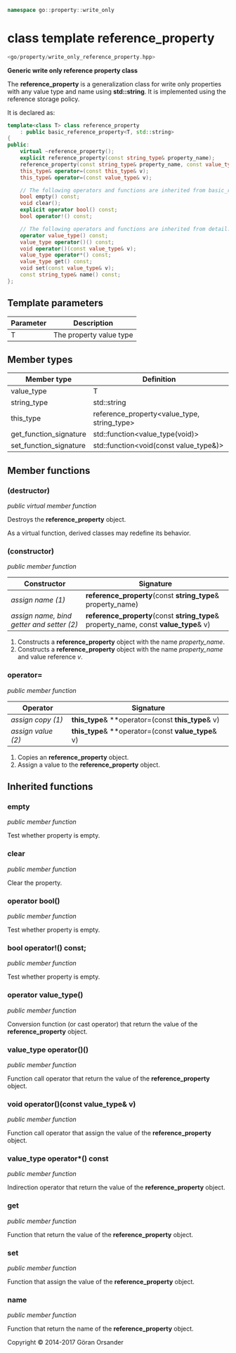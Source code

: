 ```c++
namespace go::property::write_only
```

# class template reference_property

```c++
<go/property/write_only_reference_property.hpp>
```

**Generic write only reference property class**

The **reference_property** is a generalization class for write only properties with any value type and name using **std::string**.
It is implemented using the reference storage policy.

It is declared as:

```c++
template<class T> class reference_property
    : public basic_reference_property<T, std::string>
{
public:
    virtual ~reference_property();
    explicit reference_property(const string_type& property_name);
    reference_property(const string_type& property_name, const value_type& v);
    this_type& operator=(const this_type& v);
    this_type& operator=(const value_type& v);

    // The following operators and functions are inherited from basic_reference_property<T, std::string>
    bool empty() const;
    void clear();
    explicit operator bool() const;
    bool operator!() const;

    // The following operators and functions are inherited from detail::property_base<T, policy::reference<T>, std::string>
    operator value_type() const;
    value_type operator()() const;
    void operator()(const value_type& v);
    value_type operator*() const;
    value_type get() const;
    void set(const value_type& v);
    const string_type& name() const;
};
```

## Template parameters

Parameter | Description
-|-
T | The property value type

## Member types

Member type | Definition
-|-
value_type | T
string_type | std::string
this_type | reference_property<value_type, string_type>
get_function_signature | std::function<value_type(void)>
set_function_signature | std::function<void(const value_type&)>

## Member functions

### (destructor)

*public virtual member function*

Destroys the **reference_property** object.

As a virtual function, derived classes may redefine its behavior.

### (constructor)

*public member function*

Constructor | Signature
-|-
*assign name (1)* | **reference_property**(const **string_type**& property_name)
*assign name, bind getter and setter (2)* | **reference_property**(const **string_type**& property_name, const **value_type**& v)

1. Constructs a **reference_property** object with the name *property_name*.
2. Constructs a **reference_property** object with the name *property_name* and value reference *v*.

### operator=

*public member function*

Operator | Signature
-|-
*assign copy (1)* | **this_type**& **operator=(const **this_type**& v)
*assign value (2)* | **this_type**& **operator=(const **value_type**& v)

1. Copies an **reference_property** object.
2. Assign a value to the **reference_property** object.

## Inherited functions

### empty

*public member function*

Test whether property is empty.

### clear

*public member function*

Clear the property.

### operator bool()

*public member function*

Test whether property is empty.

### bool operator!() const;

*public member function*

Test whether property is empty.

### operator value_type()

*public member function*

Conversion function (or cast operator) that return the value of the **reference_property** object.

### value_type operator()()

*public member function*

Function call operator that return the value of the **reference_property** object.

### void operator()(const value_type& v)

*public member function*

Function call operator that assign the value of the **reference_property** object.

### value_type operator*() const

*public member function*

Indirection operator that return the value of the **reference_property** object.

### get

*public member function*

Function that return the value of the **reference_property** object.

### set

*public member function*

Function that assign the value of the **reference_property** object.

### name

*public member function*

Function that return the name of the **reference_property** object.

Copyright &copy; 2014-2017 Göran Orsander
